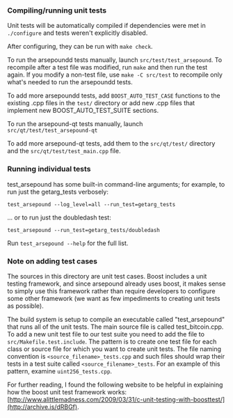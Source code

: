 ### Compiling/running unit tests

Unit tests will be automatically compiled if dependencies were met in `./configure`
and tests weren't explicitly disabled.

After configuring, they can be run with `make check`.

To run the arsepoundd tests manually, launch `src/test/test_arsepound`. To recompile
after a test file was modified, run `make` and then run the test again. If you
modify a non-test file, use `make -C src/test` to recompile only what's needed
to run the arsepoundd tests.

To add more arsepoundd tests, add `BOOST_AUTO_TEST_CASE` functions to the existing
.cpp files in the `test/` directory or add new .cpp files that
implement new BOOST_AUTO_TEST_SUITE sections.

To run the arsepound-qt tests manually, launch `src/qt/test/test_arsepound-qt`

To add more arsepound-qt tests, add them to the `src/qt/test/` directory and
the `src/qt/test/test_main.cpp` file.

### Running individual tests

test_arsepound has some built-in command-line arguments; for
example, to run just the getarg_tests verbosely:

    test_arsepound --log_level=all --run_test=getarg_tests

... or to run just the doubledash test:

    test_arsepound --run_test=getarg_tests/doubledash

Run `test_arsepound --help` for the full list.

### Note on adding test cases

The sources in this directory are unit test cases.  Boost includes a
unit testing framework, and since arsepound already uses boost, it makes
sense to simply use this framework rather than require developers to
configure some other framework (we want as few impediments to creating
unit tests as possible).

The build system is setup to compile an executable called "test_arsepound"
that runs all of the unit tests.  The main source file is called
test_bitcoin.cpp. To add a new unit test file to our test suite you need
to add the file to `src/Makefile.test.include`. The pattern is to create
one test file for each class or source file for which you want to create
unit tests.  The file naming convention is `<source_filename>_tests.cpp`
and such files should wrap their tests in a test suite
called `<source_filename>_tests`. For an example of this pattern,
examine `uint256_tests.cpp`.

For further reading, I found the following website to be helpful in
explaining how the boost unit test framework works:
[http://www.alittlemadness.com/2009/03/31/c-unit-testing-with-boosttest/](http://archive.is/dRBGf).
